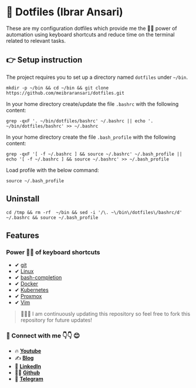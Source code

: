 # 📌 Dotfiles (Ibrar Ansari)

These are my configuration dotfiles which provide me the 💪🏽 power of automation using keyboard shortcuts and reduce time on the terminal related to relevant tasks.

## 👉 Setup instruction

The project requires you to set up a directory named `dotfiles` under `~/bin`.

	mkdir -p ~/bin && cd ~/bin && git clone https://github.com/meibraransari/dotfiles.git

In your home directory create/update the file `.bashrc` with the following content:


	grep -qxF '. ~/bin/dotfiles/bashrc' ~/.bashrc || echo '. ~/bin/dotfiles/bashrc' >> ~/.bashrc


In your home directory create the file `.bash_profile` with the following content:

	grep -qxF '[ -f ~/.bashrc ] && source ~/.bashrc' ~/.bash_profile || echo '[ -f ~/.bashrc ] && source ~/.bashrc' >> ~/.bash_profile

Load profile with the below command:

	source ~/.bash_profile

## Uninstall

	cd /tmp && rm -rf  ~/bin && sed -i '/\. ~\/bin\/dotfiles\/bashrc/d' ~/.bashrc && source ~/.bash_profile
 
## Features

### Power 💪🏽 of keyboard shortcuts

- ✔ [git](http://git-scm.com/)
- ✔ [Linux](https://www.linux.org/)
- ✔ [bash-completion](http://bash-completion.alioth.debian.org/)
- ✔ [Docker](https://www.docker.com/)
- ✔ [Kubernetes](https://kubernetes.io/)
- ✔ [Proxmox](https://www.proxmox.com/en/)
- ✔ [Vim](https://www.vim.org/)


> 📢📢📢 I am continuously updating this repository so feel free to fork this repository for future updates!

### 💼 Connect with me 👇👇 😊

- 🔥 [**Youtube**](https://www.youtube.com/@DevOpsinAction?sub_confirmation=1)
- ✍ [**Blog**](https://ibraransari.blogspot.com/)
- 💼 [**LinkedIn**](https://www.linkedin.com/in/ansariibrar/)
- 👨‍💻 [**Github**](https://github.com/meibraransari?tab=repositories)
- 💬 [**Telegram**](https://t.me/DevOpsinActionTelegram)
